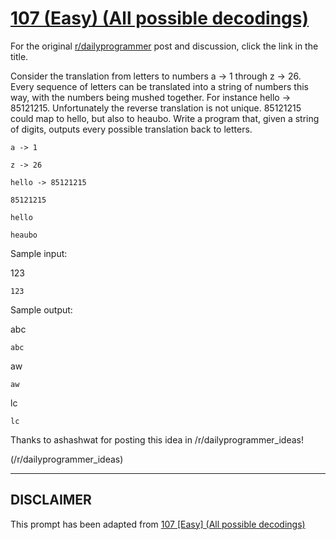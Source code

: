 # [107 (Easy) (All possible decodings)](https://www.reddit.com/r/dailyprogrammer/comments/122c4t/10252012_challenge_107_easy_all_possible_decodings/)

For the original [r/dailyprogrammer](https://www.reddit.com/r/dailyprogrammer/) post and discussion, click the link in the title.

Consider the translation from letters to numbers a -> 1 through z -> 26. Every sequence of letters can be translated into a string of numbers this way, with the numbers being mushed together. For instance hello -> 85121215. Unfortunately the reverse translation is not unique. 85121215 could map to hello, but also to heaubo. Write a program that, given a string of digits, outputs every possible translation back to letters.


```
a -> 1
```

```
z -> 26
```

```
hello -> 85121215
```

```
85121215
```

```
hello
```

```
heaubo
```
Sample input:

123


```
123
```
Sample output:

abc


```
abc
```
aw


```
aw
```
lc


```
lc
```
Thanks to ashashwat for posting this idea in /r/dailyprogrammer_ideas!

(/r/dailyprogrammer_ideas)

----
## **DISCLAIMER**
This prompt has been adapted from [107 [Easy] (All possible decodings)](https://www.reddit.com/r/dailyprogrammer/comments/122c4t/10252012_challenge_107_easy_all_possible_decodings/
)
